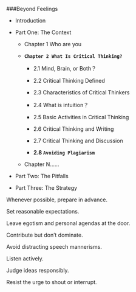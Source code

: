 ###Beyond Feelings

- Introduction

- Part One: The Context

  - Chapter 1 Who are you

  - **`Chapter 2 What Is Critical Thinking?`**
  
    - 2.1 Mind, Brain, or Both？
    - 2.2 Critical Thinking Defined
    - 2.3 Characteristics of Critical Thinkers
    - 2.4 What is intuition？
    - 2.5 Basic Activities in Critical Thinking
    
    - 2.6 Critical Thinking and Writing
    - 2.7 Critical Thinking and Discussion
    - **2.8 `Avoiding Plagiarism`**
    
  - Chapter N......
  
- Part Two: The Pitfalls

- Part Three: The Strategy



Whenever possible, prepare in advance.

Set reasonable expectations.

Leave egotism and personal agendas at the door.

Contribute but don’t dominate.

Avoid distracting speech mannerisms.

Listen actively.

Judge ideas responsibly.

Resist the urge to shout or interrupt.